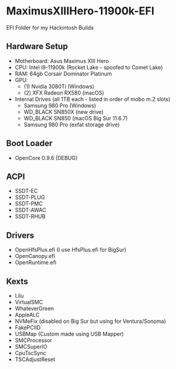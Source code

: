 # MaximusXIIIHero-11900k-EFI

EFI Folder for my Hackintosh Builds

## Hardware Setup
- Motherboard: Asus Maximus XIII Hero
- CPU: Intel i9-11900k (Rocket Lake - spoofed to Comet Lake)
- RAM: 64gb Corsair Dominator Platinum
- GPU:
  - (1) Nvidia 3080Ti (Windows)
  - (2) XFX Radeon RX580 (macOS)
- Internal Drives (all 1TB each - listed in order of mobo m.2 slots)
  - Samsung 980 Pro (Windows)
  - WD_BLACK SN850X (new drive)
  - WD_BLACK SN850 (macOS Big Sur 11.6.7)
  - Samsung 980 Pro (exfat storage drive)


## Boot Loader
- OpenCore 0.9.6 (DEBUG)

## ACPI
- SSDT-EC
- SSDT-PLUG
- SSDT-PMC
- SSDT-AWAC
- SSDT-RHUB

## Drivers
- OpenHfsPlus.efi (I use HfsPlus.efi for BigSur)
- OpenCanopy.efi
- OpenRuntime.efi

## Kexts
- Lilu
- VirtualSMC
- WhateverGreen
- AppleALC
- NVMeFix (disabled on Big Sur but using for Ventura/Sonoma)
- FakePCIID
- USBMap (Custom made using USB Mapper)
- SMCProcessor
- SMCSuperIO
- CpuTscSync
- TSCAdjustReset

